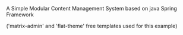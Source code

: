 A Simple Modular Content Management System based on java Spring Framework


('matrix-admin' and 'flat-theme' free templates used for this example)
